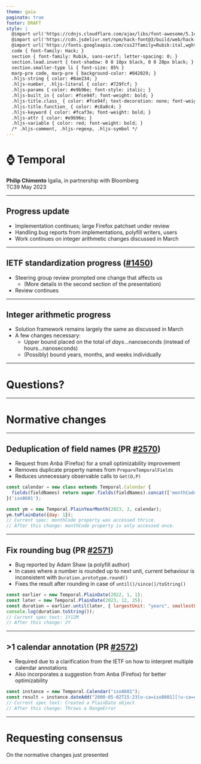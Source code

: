 ```yaml
---
theme: gaia
paginate: true
footer: DRAFT
style: |
  @import url('https://cdnjs.cloudflare.com/ajax/libs/font-awesome/5.14.0/css/all.min.css');
  @import url('https://cdn.jsdelivr.net/npm/hack-font@3/build/web/hack-subset.css');
  @import url('https://fonts.googleapis.com/css2?family=Rubik:ital,wght@0,400;0,700;1,400;1,700&display=swap');
  code { font-family: Hack; }
  section { font-family: Rubik, sans-serif; letter-spacing: 0; }
  section.lead.invert { text-shadow: 0 0 10px black, 0 0 20px black; }
  section.smaller-type li { font-size: 85% }
  marp-pre code, marp-pre { background-color: #042029; }
  .hljs-string { color: #8ae234; }
  .hljs-number, .hljs-literal { color: #729fcf; }
  .hljs-params { color: #e9b96e; font-style: italic; }
  .hljs-built_in { color: #fce94f; font-weight: bold; }
  .hljs-title.class_ { color: #fce94f; text-decoration: none; font-weight: bold; }
  .hljs-title.function_ { color: #c8a8c4; }
  .hljs-keyword { color: #fcaf3e; font-weight: bold; }
  .hljs-attr { color: #e9b96e; }
  .hljs-variable { color: red; font-weight: bold; }
  /* .hljs-comment, .hljs-regexp, .hljs-symbol */
---
```


<!-- _class: invert lead -->

# ⌚ **Temporal**

**Philip Chimento**
Igalia, in partnership with Bloomberg  
TC39 May 2023

---

## Progress update

- Implementation continues; large Firefox patchset under review
- Handling bug reports from implementations, polyfill writers, users
- Work continues on integer arithmetic changes discussed in March

---

## IETF standardization progress ([#1450](https://github.com/tc39/proposal-temporal/issues/1450))

- Steering group review prompted one change that affects us
    - (More details in the second section of the presentation)
- Review continues

---

## Integer arithmetic progress

- Solution framework remains largely the same as discussed in March
- A few changes necessary:
  - Upper bound placed on the total of _days_...nanoseconds (instead of hours...nanoseconds)
  - (Possibly) bound years, months, and weeks individually

---

<!-- _class: invert lead -->

# Questions?

---

<!-- _class: invert lead -->

# Normative changes

---

## Deduplication of field names (PR [#2570](https://github.com/tc39/proposal-temporal/pull/2570))

- Request from Anba (Firefox) for a small optimizability improvement
- Removes duplicate property names from `PrepareTemporalFields`
- Reduces unnecessary observable calls to `Get(O,P)`

```js
const calendar = new class extends Temporal.Calendar {
  fields(fieldNames) return super.fields(fieldNames).concat(['monthCode', 'monthCode']);
}('iso8601');

const ym = new Temporal.PlainYearMonth(2023, 3, calendar);
ym.toPlainDate({day: 1});
// Current spec: monthCode property was accessed thrice.
// After this change: monthCode property is only accessed once. 
```
---

## Fix rounding bug (PR [#2571](https://github.com/tc39/proposal-temporal/pull/2571))

- Bug reported by Adam Shaw (a polyfill author)
- In cases where a number is rounded up to next unit, current behaviour is inconsistent with `Duration.prototype.round()`
- Fixes the result after rounding in case of `until()/since()/toString()`


```js
const earlier = new Temporal.PlainDate(2022, 1, 1);
const later = new Temporal.PlainDate(2023, 12, 25);
const duration = earlier.until(later, { largestUnit: "years", smallestUnit: "months", roundingMode: "expand" });
console.log(duration.toString());
// Current spec text: 1Y12M 
// After this change: 2Y
```
---

## >1 calendar annotation (PR [#2572](https://github.com/tc39/proposal-temporal/pull/2572))

- Required due to a clarification from the IETF on how to interpret multiple calendar annotations
- Also incorporates a suggestion from Anba (Firefox) for better optimizability

```js
const instance = new Temporal.Calendar("iso8601");
const result = instance.dateAdd("2000-05-02T15:23[u-ca=iso8601][!u-ca=discord]", new Temporal.Duration());
// Current spec text: Created a PlainDate object
// After this change: Throws a RangeError
```
---

<!-- _class: lead -->

# Requesting consensus

On the normative changes just presented
